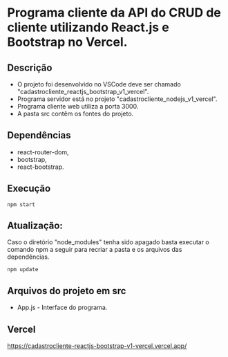 # Programa cliente da API do CRUD de cliente utilizando React.js e Bootstrap no Vercel.

## Descrição

- O projeto foi desenvolvido no VSCode deve ser chamado "cadastrocliente_reactjs_bootstrap_v1_vercel".
- Programa servidor está no projeto "cadastrocliente_nodejs_v1_vercel".
- Programa cliente web utiliza a porta 3000.
- A pasta src contêm os fontes do projeto.

## Dependências

- react-router-dom,
- bootstrap,
- react-bootstrap.

## Execução
   <pre><code>npm start</code></pre>

## Atualização:

   Caso o diretório "node_modules" tenha sido apagado basta executar o comando npm a seguir para recriar a pasta e os arquivos das dependências.
   <pre><code>npm update</code></pre>    

## Arquivos do projeto em src

- App.js - Interface do programa.

## Vercel

   https://cadastrocliente-reactjs-bootstrap-v1-vercel.vercel.app/